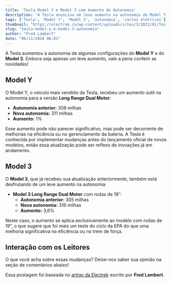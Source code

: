 ```yaml
---
title: 'Tesla Model Y e Model 3 com Aumento de Autonomia'
description: 'A Tesla anunciou um leve aumento na autonomia do Model Y e Model 3, refletindo melhorias sutis.'
tags: ['Tesla', 'Model Y', 'Model 3', 'autonomia', 'carros elétricos']
thumbnail: "https://electrek.co/wp-content/uploads/sites/3/2022/01/Tesla-hero-Model-3-Y-S.jpg?quality=82&strip=all&w=1600"
slug: "tesla-model-y-e-model-3-autonomia"
author: "Fred Lambert"
date: "06/11/2024 06:01"
---
```


A Tesla aumentou a autonomia de algumas configurações do **Model Y** e do **Model 3**. Embora seja apenas um leve aumento, vale a pena conferir as novidades!

## Model Y
O Model Y, o veículo mais vendido da Tesla, recebeu um aumento sutil na autonomia para a versão **Long Range Dual Motor**:

- **Autonomia anterior:** 308 milhas  
- **Nova autonomia:** 311 milhas  
- **Aumento:** 1%  

Esse aumento pode não parecer significativo, mas pode ser decorrente de melhorias na eficiência ou no gerenciamento da bateria. A Tesla é conhecida por implementar mudanças antes do lançamento oficial de novos modelos, então essa atualização pode ser reflexo de inovações já em andamento.

## Model 3
O **Model 3**, que já recebeu sua atualização anteriormente, também está desfrutando de um leve aumento na autonomia:

- **Model 3 Long Range Dual Motor** com rodas de 19″:
  - **Autonomia anterior:** 305 milhas  
  - **Nova autonomia:** 316 milhas  
  - **Aumento:** 3,6%  

Neste caso, o aumento se aplica exclusivamente ao modelo com rodas de 19”, o que sugere que foi mais um teste do ciclo da EPA do que uma melhoria significativa na eficiência ou no trem de força.  

## Interação com os Leitores
O que você acha sobre essas mudanças? Deixe-nos saber sua opinião na seção de comentários abaixo!  

Essa postagem foi baseada no [artigo da Electrek](https://electrek.co/2024/11/05/tesla-model-y-and-model-3-get-slight-range-bumps/) escrito por **Fred Lambert**.